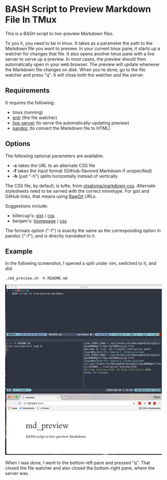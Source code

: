 # BASH Script to Preview Markdown File In TMux

This is a BASH script to live-preview Markdown files.

To you it, you need to be in tmux. It takes as a parameter the path to the Markdown file you want to preview. In your current
tmux pane, it starts up a watcher for changes that file. It also opens another tmux pane with a live server to serve up a
preview. In most cases, the preview should then automatically open in your web browser. The preview will update whenever the
Markdown file changes on disk. When you're done, go to the file watcher and press "q". It will close both the watcher and the
server.

## Requirements

It requires the following:

* tmux (running)
* [entr](https://github.com/tapio/live-server) (the file watcher)
* [live-server](https://github.com/tapio/live-server) (to serve the automatically-updating preview)
* [pandoc](https://pandoc.org/) (to convert the Markdown file to HTML)

## Options

The following optional parameters are available:

* **-c** takes the URL to an alternate CSS file
* **-f** takes the input format (GitHub-flavored Markdown if unspecified)
* **-h** (just "-h") splits horizontally instead of vertically

The CSS file, by default, is tufte, from [otsaloma/markdown-css](https://github.com/otsaloma/markdown-css). Alternate
stylesheets need to be served with the correct mimetype. For gist and GitHub links, that means using
[RawGit](https://rawgit.com/) URLs.

Suggestions include:

* killercup's: [gist](https://gist.github.com/killercup/5917178) /
[css](https://rawgit.com/killercup/5917178/raw/8b9903f2d4cc0b2f572f80d2cf3e2380cd264948/pandoc.css)
* benjam's: [homepage](http://benjam.info/panam/) / [css](http://benjam.info/panam/styling.css)

The formats option ("-f") is exactly the same as the corresponding option in pandoc ("-f"), and is directly translated to it.

## Example

In the following screenshot, I opened a split under vim, switched to it, and did:

	./md_preview.sh -h README.md

![screenshot](screenshot.png)

When I was done, I went to the bottom-left pane and pressed "q". That closed the file watcher and also closed the bottom-right
pane, where the server was.
